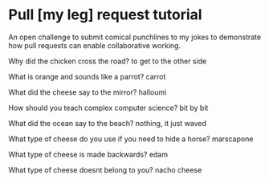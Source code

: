 # Pull [my leg] request tutorial
An open challenge to submit comical punchlines to my jokes to demonstrate how pull requests can enable collaborative working. 

Why did the chicken cross the road? to get to the other side

What is orange and sounds like a parrot? carrot

What did the cheese say to the mirror? halloumi 

How should you teach complex computer science? bit by bit

What did the ocean say to the beach? nothing, it just waved

What type of cheese do you use if you need to hide a horse? marscapone

What type of cheese is made backwards? edam 

What type of cheese doesnt belong to you? nacho cheese

